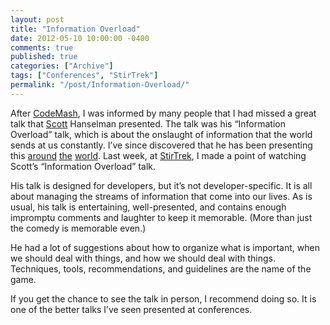```yaml
---
layout: post
title: "Information Overload"
date: 2012-05-10 10:00:00 -0400
comments: true
published: true
categories: ["Archive"]
tags: ["Conferences", "StirTrek"]
permalink: "/post/Information-Overload/"
---
```

<!-- more -->



<p>After <a href="http://codemash.org/" target="_blank">CodeMash</a>, I was informed by many people that I had missed a great talk that <a href="http://www.hanselman.com/" target="_blank">Scott</a> Hanselman presented. The talk was his &ldquo;Information Overload&rdquo; talk, which is about the onslaught of information that the world sends at us constantly. I&rsquo;ve since discovered that he has been presenting this <a href="http://www.devreach.com/Event/Sessions.aspx#InformationOverload" target="_blank">around</a> <a href="http://codemash.org/Sessions#NEW+-+Dealing+with+Information+Overload" target="_blank">the</a> <a href="http://oredev.org/" target="_blank">world</a>. Last week, at <a href="http://stirtrek.com/" target="_blank">StirTrek</a>, I made a point of watching Scott&rsquo;s &ldquo;Information Overload&rdquo; talk.</p>
<p>His talk is designed for developers, but it&rsquo;s not developer-specific. It is all about managing the streams of information that come into our lives. As is usual, his talk is entertaining, well-presented, and contains enough impromptu comments and laughter to keep it memorable. (More than just the comedy is memorable even.)</p>
<p>He had a lot of suggestions about how to organize what is important, when we should deal with things, and how we should deal with things. Techniques, tools, recommendations, and guidelines are the name of the game.</p>
<p>If you get the chance to see the talk in person, I recommend doing so. It is one of the better talks I&rsquo;ve seen presented at conferences.</p>
